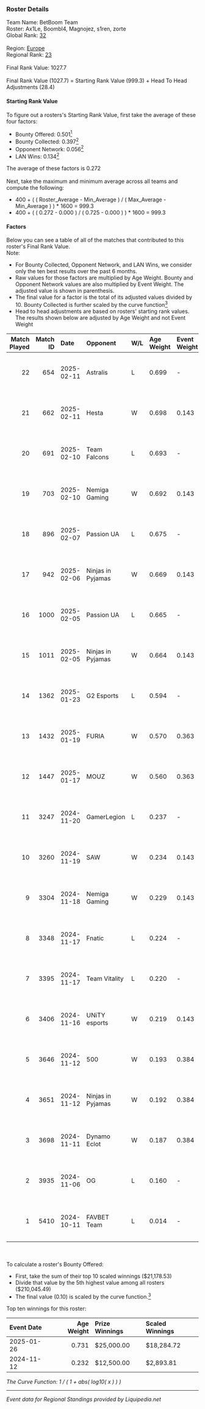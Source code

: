### Roster Details<br />
Team Name: BetBoom Team<br />
Roster: Ax1Le, Boombl4, Magnojez, s1ren, zorte<br />
Global Rank: [32](../standings_global.md)<br />
<br />
Region: [Europe]( ../standings_europe.md)<br />
Regional Rank: [23]( ../standings_europe.md)<br />
<br />
Final Rank Value:  1027.7<br />
<br />
Final Rank Value (1027.7) = Starting Rank Value (999.3) + Head To Head Adjustments (28.4)<br />

#### Starting Rank Value<br />
To figure out a rosters's Starting Rank Value, first take the average of these four factors:<br />
- Bounty Offered: 0.501[<sup>1</sup>](#table2)
- Bounty Collected: 0.397[<sup>2</sup>](#table1)
- Opponent Network: 0.056[<sup>2</sup>](#table1)
- LAN Wins: 0.134[<sup>2</sup>](#table1)

The average of these factors is 0.272<br />
<br />
Next, take the maximum and minimum average across all teams and compute the following:<br />
- 400 + ( ( Roster_Average - Min_Average ) / ( Max_Average - Min_Average ) ) * 1600 = 999.3
- 400 + ( ( 0.272 - 0.000 ) / ( 0.725 - 0.000 ) ) * 1600 = 999.3


#### Factors<br />
Below you can see a table of all of the matches that contributed to this roster's Final Rank Value.<br />
Note:<br />

- For Bounty Collected, Opponent Network, and LAN Wins, we consider only the ten best results over the past 6 months.
- Raw values for those factors are multiplied by Age Weight. Bounty and Opponent Network values are also multiplied by Event Weight. The adjusted value is shown in parenthesis.
- The final value for a factor is the total of its adjusted values divided by 10. Bounty Collected is further scaled by the curve function[<sup>3</sup>](#curveFunction)
- Head to head adjustments are based on rosters' starting rank values. The results shown below are adjusted by Age Weight and not Event Weight
<span id="table1"></span><br />


| Match Played | Match ID | Date       | Opponent          | W/L | Age Weight | Event Weight | Bounty Collected | Opponent Network | LAN Wins  | H2H Adj. | Roster                                  |
| -: | -: | :- | :- | :- | :- | :- | :- | :- | :- | -: | :- |
|           22 |      654 | 2025-02-11 | Astralis          | L   | 0.699      | -            | -                | -                | -         |    -0.24 | Ax1Le, Boombl4, Magnojez, s1ren, zorte  |
|           21 |      662 | 2025-02-11 | Hesta             | W   | 0.698      | 0.143        | 0.002 (0.000)    | 0.665 (0.080)    | 0 (0.000) |     4.88 | Ax1Le, Boombl4, Magnojez, s1ren, zorte  |
|           20 |      691 | 2025-02-10 | Team Falcons      | L   | 0.693      | -            | -                | -                | -         |    -0.17 | Ax1Le, Boombl4, Magnojez, s1ren, zorte  |
|           19 |      703 | 2025-02-10 | Nemiga Gaming     | W   | 0.692      | 0.143        | 0.074 (0.009)    | 0.313 (0.037)    | 0 (0.000) |     8.66 | Ax1Le, Boombl4, Magnojez, s1ren, zorte  |
|           18 |      896 | 2025-02-07 | Passion UA        | L   | 0.675      | -            | -                | -                | -         |   -13.86 | Ax1Le, Boombl4, Magnojez, s1ren, zorte  |
|           17 |      942 | 2025-02-06 | Ninjas in Pyjamas | W   | 0.669      | 0.143        | -                | 0.649 (0.075)    | 0 (0.000) |     2.29 | Ax1Le, Boombl4, Magnojez, s1ren, zorte  |
|           16 |     1000 | 2025-02-05 | Passion UA        | L   | 0.665      | -            | -                | -                | -         |   -14.32 | Ax1Le, Boombl4, Magnojez, s1ren, zorte  |
|           15 |     1011 | 2025-02-05 | Ninjas in Pyjamas | W   | 0.664      | 0.143        | -                | 0.649 (0.074)    | 0 (0.000) |     1.97 | Ax1Le, Boombl4, Magnojez, s1ren, zorte  |
|           14 |     1362 | 2025-01-23 | G2 Esports        | L   | 0.594      | -            | -                | -                | -         |    -1.38 | Ax1Le, KaiR0N-, Magnojez, nafany, s1ren |
|           13 |     1432 | 2025-01-19 | FURIA             | W   | 0.570      | 0.363        | 0.042 (0.010)    | 0.192 (0.048)    | 0 (0.000) |    10.63 | Ax1Le, Boombl4, Magnojez, s1ren, zorte  |
|           12 |     1447 | 2025-01-17 | MOUZ              | W   | 0.560      | 0.363        | 1.000 (0.244)    | 0.384 (0.094)    | 0 (0.000) |    17.57 | Ax1Le, Boombl4, Magnojez, s1ren, zorte  |
|           11 |     3247 | 2024-11-20 | GamerLegion       | L   | 0.237      | -            | -                | -                | -         |    -0.37 | KaiR0N-, Magnojez, nafany, s1ren, zorte |
|           10 |     3260 | 2024-11-19 | SAW               | W   | 0.234      | 0.143        | 0.316 (0.013)    | 0.260 (0.010)    | 1 (0.281) |     6.48 | KaiR0N-, Magnojez, nafany, s1ren, zorte |
|            9 |     3304 | 2024-11-18 | Nemiga Gaming     | W   | 0.229      | 0.143        | 0.074 (0.003)    | 0.313 (0.012)    | 1 (0.275) |     3.28 | KaiR0N-, Magnojez, nafany, s1ren, zorte |
|            8 |     3348 | 2024-11-17 | Fnatic            | L   | 0.224      | -            | -                | -                | -         |    -3.48 | KaiR0N-, Magnojez, nafany, s1ren, zorte |
|            7 |     3395 | 2024-11-17 | Team Vitality     | L   | 0.220      | -            | -                | -                | -         |    -0.06 | KaiR0N-, Magnojez, nafany, s1ren, zorte |
|            6 |     3406 | 2024-11-16 | UNiTY esports     | W   | 0.219      | 0.143        | 0.019 (0.001)    | -                | 1 (0.263) |     1.59 | KaiR0N-, Magnojez, nafany, s1ren, zorte |
|            5 |     3646 | 2024-11-12 | 500               | W   | 0.193      | 0.384        | 0.118 (0.010)    | 1.000 (0.089)    | 0 (0.000) |     3.45 | KaiR0N-, Magnojez, nafany, s1ren, zorte |
|            4 |     3651 | 2024-11-12 | Ninjas in Pyjamas | W   | 0.192      | 0.384        | 0.015 (0.001)    | -                | -         |     1.81 | KaiR0N-, Magnojez, nafany, s1ren, zorte |
|            3 |     3698 | 2024-11-11 | Dynamo Eclot      | W   | 0.187      | 0.384        | 0.114 (0.010)    | 0.468 (0.040)    | -         |     3.20 | KaiR0N-, Magnojez, nafany, s1ren, zorte |
|            2 |     3935 | 2024-11-06 | OG                | L   | 0.160      | -            | -                | -                | -         |    -3.25 | KaiR0N-, Magnojez, nafany, s1ren, zorte |
|            1 |     5410 | 2024-10-11 | FAVBET Team       | L   | 0.014      | -            | -                | -                | -         |    -0.29 | KaiR0N-, Magnojez, nafany, s1ren, zorte |

<br />
<span id="table2"></span><br />
To calculate a roster's Bounty Offered:<br />

- First, take the sum of their top 10 scaled winnings ($21,178.53)
- Divide that value by the 5th highest value among all rosters ($210,045.49)
- The final value (0.10) is scaled by the curve function.[<sup>3</sup>](#curveFunction)

Top ten winnings for this roster:<br />

| Event Date | Age Weight | Prize Winnings | Scaled Winnings |
| :- | -: | :- | :- |
| 2025-01-26 |      0.731 | $25,000.00     | $18,284.72      |
| 2024-11-12 |      0.232 | $12,500.00     | $2,893.81       |


<span id="curveFunction"></span>_The Curve Function: 1 / ( 1 + abs( log10( x ) ) )_<br />

---
_Event data for Regional Standings provided by Liquipedia.net_<br />
